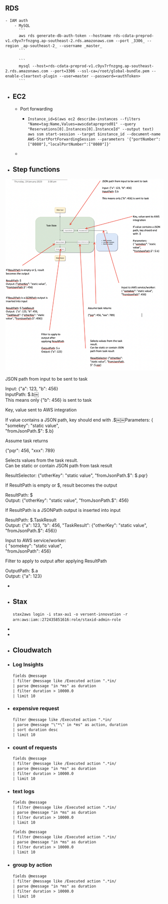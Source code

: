 ## RDS
	- IAM auth
		- MySQL
		  ```
		  aws rds generate-db-auth-token --hostname rds-cdata-preprod-v1.c9yv7rfnzgng.ap-southeast-2.rds.amazonaws.com --port _3306_ --region _ap-southeast-2_ --username _master_
		  ```
		     
		  ```
		  mysql --host=rds-cdata-preprod-v1.c9yv7rfnzgng.ap-southeast-2.rds.amazonaws.com --port=3306 --ssl-ca=/root/global-bundle.pem --enable-cleartext-plugin --user=master --password=<authToken>
		  ```
- ## EC2
	- Port forwarding
		- ```
		  Instance_id=$(aws ec2 describe-instances --filters "Name=tag:Name,Values=awscdatapreprod01" --query "Reservations[0].Instances[0].InstanceId" --output text)
		  aws ssm start-session --target $instance_id --document-name AWS-StartPortForwardingSession --parameters '{"portNumber":["8080"],"localPortNumber":["8080"]}'
		  ```
	-
- ## Step functions
![Pasted_image_20241123171741.png](../assets/Pasted_image_20241123171741.png)

JSON path from input to be sent to task
 
Input: {"a": 123, "b": 456}  
InputPath: $.b￼  
This means only {"b": 456} is sent to task

Key, value sent to AWS integration
 
If value contains a JSON path, key should end with .$￼￼Parameters: { "somekey": "static value",  
"fromJsonPath.$": $.b}
 
Assume task returns
 
{"pqr": 456, "xxx": 789}

Selects values from the task result.  
Can be static or contain JSON path from task result
 
ResultSelector: {"otherKey": "static value", "fromJsonPath.$": $.pqr}

If ResultPath is empty or $, result becomes the output
 
ResultPath: $  
Output: {"otherKey": "static value", "fromJsonPath.$": 456}
   

If ResultPath is a JSONPath output is inserted into input
 
ResultPath: $.TaskResult  
Output: {"a": 123, "b": 456, "TaskResult": {"otherKey": "static value", "fromJsonPath.$": 456}}

Input to AWS service/worker:  
{ "somekey": "static value",  
"fromJsonPath": 456}

Filter to apply to output after applying ResultPath
 
OutputPath: $.a  
Output: {"a": 123}

-
- ## Stax
  
  `stax2aws login -i stax-au1 -o versent-innovation -r  arn:aws:iam::272435851616:role/staxid-admin-role`
-
-
- ## Cloudwatch
- ### Log Insights
  
  
  ```
  fields @message  
  | filter @message like /Executed action ".*in/  
  | parse @message "in *ms" as duration  
  | filter duration > 10000.0  
  | limit 10
  ```
- ### expensive request
  
  ```
  filter @message like /Executed action ".*in/  
  | parse @message "\"*\" in *ms" as action, duration  
  | sort duration desc  
  | limit 10
  
  ```
- ### count of requests  
  
  ```
  fields @message  
  | filter @message like /Executed action ".*in/  
  | parse @message "in *ms" as duration  
  | filter duration > 10000.0  
  | limit 10
  ```
- ### text logs
   
  ```
  fields @message  
  | filter @message like /Executed action ".*in/  
  | parse @message "in *ms" as duration  
  | filter duration > 10000.0  
  | limit 10
  ```
  
  ```
  fields @message  
  | filter @message like /Executed action ".*in/  
  | parse @message "in *ms" as duration  
  | filter duration > 10000.0  
  | limit 10
  ```
- ### group by action
  
  ```
  fields @message  
  | filter @message like /Executed action ".*in/  
  | parse @message "in *ms" as duration  
  | filter duration > 10000.0  
  | limit 10
  ```